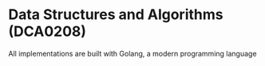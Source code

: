 # Data Structures and Algorithms (DCA0208)

All implementations are built with Golang, a modern programming language
